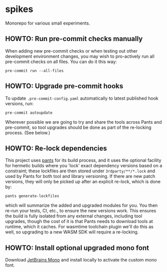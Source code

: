 # spikes

Monorepo for various small experiments.

## HOWTO: Run pre-commit checks manually

When adding new pre-commit checks or when testing out other development environment changes, you may wish to pro-actively run all pre-commit checks on all files. You can do it this way:

```shell
pre-commit run --all-files
```

## HOWTO: Upgrade pre-commit hooks

To update `.pre-commit-config.yaml` automatically to latest published hook versions, run:

```shell
pre-commit autoupdate
```

Wherever possible we are going to try and share the tools across Pants and pre-commit, so tool upgrades should be done as part of the re-locking process. (See below.)

## HOWTO: Re-lock dependencies

This project uses [pants](https://pantsbuild.org) for its build process, and it uses the optional facility for hermetic builds where you 'lock' exact dependency versions based on a constraint; these lockfiles are then stored under `3rdparty/**/*.lock` and used by Pants for both tool and library versioning. If there are new patch versions, they will only be picked up after an explicit re-lock, which is done by:

```shell
pants generate-lockfiles
```

which will summarize the added and upgraded modules for you. You then re-run your tests, CI, etc., to ensure the new versions work. This ensures the build is fully isolated from any external changes, including tool upgrades, though the cost of it is that Pants needs to download tools at runtime, which it caches. For wasmtime toolchain plugin we'll do this as well, so upgrading to a new WASM SDK will require a re-locking.

## HOWTO: Install optional upgraded mono font

Download [JetBrains Mono](https://www.jetbrains.com/lp/mono/) and install locally to activate the custom mono font.
